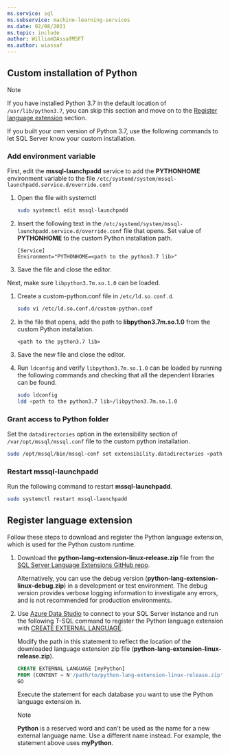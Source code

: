 ```yaml
---
ms.service: sql
ms.subservice: machine-learning-services
ms.date: 02/08/2021
ms.topic: include
author: WilliamDAssafMSFT
ms.author: wiassaf
---
```

## Custom installation of Python

> [!NOTE]
> If you have installed Python 3.7 in the default location of `/usr/lib/python3.7`, you can skip this section and move on to the [Register language extension](#register-language-extension-linux) section.

If you built your own version of Python 3.7, use the following commands to let SQL Server know your custom installation.

### Add environment variable

First, edit the **mssql-launchpadd** service to add the **PYTHONHOME** environment variable to the file `/etc/systemd/system/mssql-launchpadd.service.d/override.conf`

1. Open the file with systemctl

    ```bash
    sudo systemctl edit mssql-launchpadd
    ```

1. Insert the following text in the `/etc/systemd/system/mssql-launchpadd.service.d/override.conf` file that opens. Set value of **PYTHONHOME** to the custom Python installation path.

    ```
    [Service]
    Environment="PYTHONHOME=<path to the python3.7 lib>"
    ```

1. Save the file and close the editor.

Next, make sure `libpython3.7m.so.1.0` can be loaded.

1. Create a custom-python.conf file in `/etc/ld.so.conf.d`.

    ```bash
    sudo vi /etc/ld.so.conf.d/custom-python.conf
    ```

1. In the file that opens, add the path to **libpython3.7m.so.1.0** from the custom Python installation.

    ```
    <path to the python3.7 lib>
    ```

1. Save the new file and close the editor.

1. Run `ldconfig` and verify `libpython3.7m.so.1.0` can be loaded by running the following commands and checking that all the dependent libraries can be found.

    ```bash
    sudo ldconfig
    ldd <path to the python3.7 lib>/libpython3.7m.so.1.0
    ```

### Grant access to Python folder

Set the `datadirectories` option in the extensibility section of `/var/opt/mssql/mssql.conf` file to the custom python installation.

```bash
sudo /opt/mssql/bin/mssql-conf set extensibility.datadirectories <path to python3.7>
```

### Restart mssql-launchpadd

Run the following command to restart **mssql-launchpadd**.

```bash
sudo systemctl restart mssql-launchpadd
```

<a name="register-language-extension-linux"></a>

## Register language extension

Follow these steps to download and register the Python language extension, which is used for the Python custom runtime.

1. Download the **python-lang-extension-linux-release.zip** file from the [SQL Server Language Extensions GitHub repo](https://github.com/microsoft/sql-server-language-extensions/releases).

    Alternatively, you can use the debug version (**python-lang-extension-linux-debug.zip**) in a development or test environment. The debug version provides verbose logging information to investigate any errors, and is not recommended for production environments.

1. Use [Azure Data Studio](../../../azure-data-studio/what-is-azure-data-studio.md) to connect to your SQL Server instance and run the following T-SQL command to register the Python language extension with [CREATE EXTERNAL LANGUAGE](../../../t-sql/statements/create-external-language-transact-sql.md). 

    Modify the path in this statement to reflect the location of the downloaded language extension zip file (**python-lang-extension-linux-release.zip**).

    ```sql
    CREATE EXTERNAL LANGUAGE [myPython]
    FROM (CONTENT = N'/path/to/python-lang-extension-linux-release.zip', FILE_NAME = 'libPythonExtension.so.1.1');
    GO
    ```

    Execute the statement for each database you want to use the Python language extension in.

    > [!NOTE]
    > **Python** is a reserved word and can't be used as the name for a new external language name. Use a different name instead. For example, the statement above uses **myPython**.
